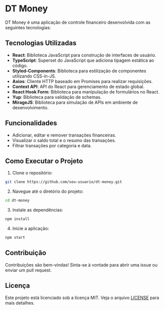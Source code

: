 
# DT Money

DT Money é uma aplicação de controle financeiro desenvolvida com as seguintes tecnologias:

## Tecnologias Utilizadas

- **React**: Biblioteca JavaScript para construção de interfaces de usuário.
- **TypeScript**: Superset do JavaScript que adiciona tipagem estática ao código.
- **Styled-Components**: Biblioteca para estilização de componentes utilizando CSS-in-JS.
- **Axios**: Cliente HTTP baseado em Promises para realizar requisições.
- **Context API**: API do React para gerenciamento de estado global.
- **React Hook Form**: Biblioteca para manipulação de formulários no React.
- **Yup**: Biblioteca para validação de schemas.
- **MirageJS**: Biblioteca para simulação de APIs em ambiente de desenvolvimento.

## Funcionalidades

- Adicionar, editar e remover transações financeiras.
- Visualizar o saldo total e o resumo das transações.
- Filtrar transações por categoria e data.

## Como Executar o Projeto

1. Clone o repositório:
  ```bash
  git clone https://github.com/seu-usuario/dt-money.git
  ```
2. Navegue até o diretório do projeto:
  ```bash
  cd dt-money
  ```
3. Instale as dependências:
  ```bash
  npm install
  ```
4. Inicie a aplicação:
  ```bash
  npm start
  ```

## Contribuição

Contribuições são bem-vindas! Sinta-se à vontade para abrir uma issue ou enviar um pull request.

## Licença

Este projeto está licenciado sob a licença MIT. Veja o arquivo [LICENSE](./LICENSE) para mais detalhes.
